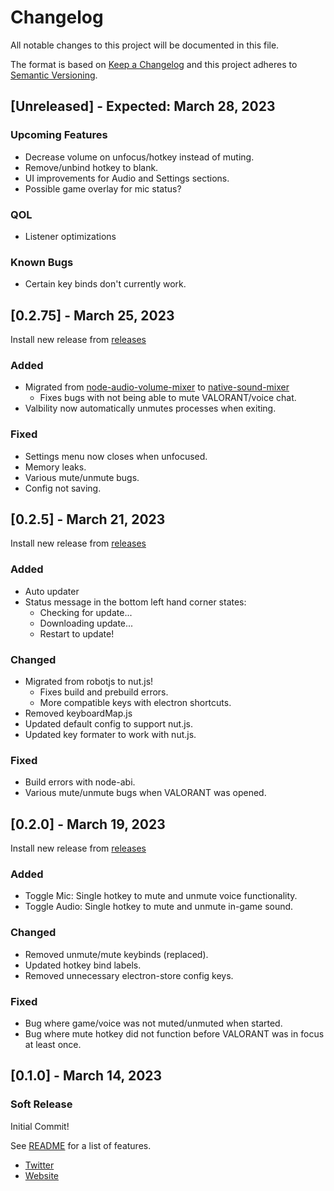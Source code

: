 # Changelog

All notable changes to this project will be documented in this file.

The format is based on [Keep a Changelog](https://keepachangelog.com/en/1.0.0/)
and this project adheres to [Semantic Versioning](https://semver.org/spec/v2.0.0.html).

## [Unreleased] - Expected: March 28, 2023

### Upcoming Features

- Decrease volume on unfocus/hotkey instead of muting.
- Remove/unbind hotkey to blank.
- UI improvements for Audio and Settings sections.
- Possible game overlay for mic status?

### QOL

- Listener optimizations

### Known Bugs

- Certain key binds don't currently work.

## [0.2.75] - March 25, 2023

Install new release from [releases](https://github.com/markzhdan/Valbility/releases/tag/0.2.75)

### Added

- Migrated from [node-audio-volume-mixer](https://www.npmjs.com/package/node-audio-volume-mixer) to [native-sound-mixer](https://www.npmjs.com/package/native-sound-mixer)
  - Fixes bugs with not being able to mute VALORANT/voice chat.
- Valbility now automatically unmutes processes when exiting.

### Fixed

- Settings menu now closes when unfocused.
- Memory leaks.
- Various mute/unmute bugs.
- Config not saving.

## [0.2.5] - March 21, 2023

Install new release from [releases](https://github.com/markzhdan/Valbility/releases/tag/0.2.5)

### Added

- Auto updater
- Status message in the bottom left hand corner states:
  - Checking for update...
  - Downloading update...
  - Restart to update!

### Changed

- Migrated from robotjs to nut.js!
  - Fixes build and prebuild errors.
  - More compatible keys with electron shortcuts.
- Removed keyboardMap.js
- Updated default config to support nut.js.
- Updated key formater to work with nut.js.

### Fixed

- Build errors with node-abi.
- Various mute/unmute bugs when VALORANT was opened.

## [0.2.0] - March 19, 2023

Install new release from [releases](https://github.com/markzhdan/Valbility/releases/tag/0.2.0)

### Added

- Toggle Mic: Single hotkey to mute and unmute voice functionality.
- Toggle Audio: Single hotkey to mute and unmute in-game sound.

### Changed

- Removed unmute/mute keybinds (replaced).
- Updated hotkey bind labels.
- Removed unnecessary electron-store config keys.

### Fixed

- Bug where game/voice was not muted/unmuted when started.
- Bug where mute hotkey did not function before VALORANT was in focus at least once.

## [0.1.0] - March 14, 2023

### Soft Release

Initial Commit!

See [README](https://github.com/markzhdan/Valbility/blob/master/README.md) for a list of features.

- [Twitter](https://twitter.com/Valbility)
- [Website](http://valbility.com/)
